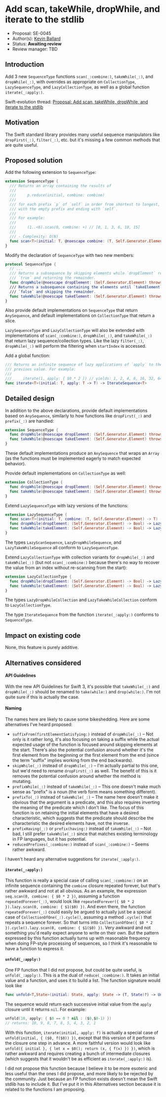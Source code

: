 # Add scan, takeWhile, dropWhile, and iterate to the stdlib

* Proposal: SE-0045
* Author(s): [Kevin Ballard](https://github.com/kballard)
* Status: **Awaiting review**
* Review manager: TBD

## Introduction

Add 3 new `SequenceType` functions `scan(_:combine:)`, `takeWhile(_:)`, and
`dropWhile(_:)`, with overrides as appropriate on `CollectionType`,
`LazySequenceType`, and `LazyCollectionType`, as well as a global function
`iterate(_:apply:)`.

Swift-evolution thread:
[Proposal: Add scan, takeWhile, dropWhile, and iterate to the stdlib](http://thread.gmane.org/gmane.comp.lang.swift.evolution/1515)

## Motivation

The Swift standard library provides many useful sequence manipulators like
`dropFirst(_:)`, `filter(_:)`, etc. but it's missing a few common methods that
are quite useful.

## Proposed solution

Add the following extension to `SequenceType`:

```swift
extension SequenceType {
  /// Returns an array containing the results of
  ///
  ///     p.reduce(initial, combine: combine)
  ///
  /// for each prefix `p` of `self` in order from shortest to longest, starting
  /// with the empty prefix and ending with `self`.
  ///
  /// For example:
  ///
  ///     (1..<6).scan(0, combine: +) // [0, 1, 3, 6, 10, 15]
  ///
  /// - Complexity: O(N)
  func scan<T>(initial: T, @noescape combine: (T, Self.Generator.Element) throws -> T) rethrows -> [T]
}
```

Modify the declaration of `SequenceType` with two new members:

```swift
protocol SequenceType {
  // ...
  /// Returns a subsequence by skipping elements while `dropElement` returns
  /// `true` and returning the remainder.
  func dropWhile(@noescape dropElement: (Self.Generator.Element) throws -> Bool) rethrows -> Self.SubSequence
  /// Returns a subsequence containing the elements until `takeElement` returns
  /// `false` and skipping the remainder.
  func takeWhile(@noescape takeElement: (Self.Generator.Element) throws -> Bool) rethrows -> Self.SubSequence
}
```

Also provide default implementations on `SequenceType` that return
`AnySequence`, and default implementations on `CollectionType` that return a
slice.

`LazySequenceType` and `LazyCollectionType` will also be extended with
implementations of `scan(_:combine:)`, `dropWhile(_:)`, and `takeWhile(_:)`
that return lazy sequence/collection types. Like the lazy `filter(_:)`,
`dropWhile(_:)` will perform the filtering when `startIndex` is accessed.

Add a global function:

```swift
/// Returns an infinite sequence of lazy applications of `apply` to the
/// previous value. For example:
///
///     iterate(1, apply: { $0 * 2 }) // yields: 1, 2, 4, 8, 16, 32, 64, ...
func iterate<T>(initial: T, apply: T -> T) -> IterateSequence<T>
```

## Detailed design

In addition to the above declarations, provide default implementations based on
`AnySequence`, similarly to how functions like `dropFirst(_:)` and `prefix(_:)`
are handled:

```swift
extension SequenceType {
  func dropWhile(@noescape dropElement: (Self.Generator.Element) throws -> Bool) rethrows -> AnySequence<Self.Generator.Element>
  func takeWhile(@noescape takeElement: (Self.Generator.Element) throws -> Bool) rethrows -> AnySequence<Self.Generator.Element>
}
```

These default implementations produce an `AnySequence` that wraps an `Array`
(as the functions must be implemented eagerly to match expected behavior).

Provide default implementations on `CollectionType` as well:

```swift
extension CollectionType {
  func dropWhile(@noescape dropElement: (Self.Generator.Element) throws -> Bool) rethrows -> Self.SubSequence
  func takeWhile(@noescape takeElement: (Self.Generator.Element) throws -> Bool) rethrows -> Self.SubSequence
}
```

Extend `LazySequenceType` with lazy versions of the functions:

```swift
extension LazySequenceType {
  func scan<T>(initial: T, combine: (T, Self.Generator.Element) -> T) -> LazyScanSequence<Self.Elements, T>
  func dropWhile(dropElement: (Self.Generator.Element) -> Bool) -> LazyDropWhileSequence<Self.Elements>
  func takeWhile(takeElement: (Self.Generator.Element) -> Bool) -> LazyTakeWhileSequence<Self.Elements>
}
```

The types `LazyScanSequence`, `LazyDropWhileSequence`, and
`LazyTakeWhileSequence` all conform to `LazySequenceType`.

Extend `LazyCollectionType` with collection variants for `dropWhile(_:)` and
`takeWhile(_:)` (but not `scan(_:combine:)` because there's no way to recover
the value from an index without re-scanning from the start):

```swift
extension LazyCollectionType {
  func dropWhile(dropElement: (Self.Generator.Element) -> Bool) -> LazyDropWhileCollection<Self.Elements>
  func takeWhile(takeElement: (Self.Generator.Element) -> Bool) -> LazyTakeWhileCollection<Self.Elements>
}
```

The types `LazyDropWhileCollection` and `LazyTakeWhileCollection` conform to
`LazyCollectionType`.

The type `IterateSequence` from the function `iterate(_:apply:)` conforms to
`SequenceType`.

## Impact on existing code

None, this feature is purely additive.

## Alternatives considered

#### API Guidelines

With the new API Guidelines for Swift 3, it's possible that `takeWhile(_:)` and
`dropWhile(_:)` should be renamed to `take(while:)` and `drop(while:)`. I'm not
quite sure if this is actually the case.

#### Naming

The names here are likely to cause some bikeshedding. Here are some alternatives
I've heard proposed:

* `suffixFrom(firstElementSatisfying:)` instead of `dropWhile(_:)` – Not only is
  it rather long, it's also focusing on taking a suffix while the actual
  expected usage of the function is focused around skipping elements at the
  start. There's also the potential confusion around whether it's the first
  element from the beginning or the first element from the end (since the term
  "suffix" implies working from the end backwards).
* `skipWhile(_:)` instead of `dropWhile(_:)` – I'm actually partial to this one,
  but we'd need to rename `dropFirst(_:)` as well. The benefit of this is it
  removes the potential confusion around whether the method is mutating.
* `prefixWhile(_:)` instead of `takeWhile(_:)` – This one doesn't make much
  sense as "prefix" is a noun (the verb form means something different).
* `prefixTo(_:)` instead of `takeWhile(_:)` – The name here doesn't make it
  obvious that the argument is a predicate, and this also requires inverting the
  meaning of the predicate which I don't like. The focus of this function is on
  retaining the initial elements that have a desired characteristic, which
  suggests that the predicate should describe the characteristic the desired
  elements have, not the inverse.
* `prefixHaving(_:)` or `prefix(having:)` instead of `takeWhile(_:)` – Not bad,
  I still prefer `takeWhile(_:)` since that matches existing terminology in FP
  languages, but it has potential.
* `reducedPrefixes(_:combine:)` instead of `scan(_:combine:)` – Seems rather
  awkward.

I haven't heard any alternative suggestions for `iterate(_:apply:)`.

#### `iterate(_:apply:)`

This function is really a special case of calling `scan(_:combine:)` on an
infinite sequence containing the `combine` closure repeated forever, but that's
rather awkward and not at all obvious. As an example, the expression
`seq.scan(0, combine: { $0 * 2 })`, assuming a function `repeatedForever(_:)`,
would look like `repeatedForever({ $0 * 2 }).lazy.scan(0, combine: { $1($0) })`.
And even there, the function `repeatedForever(_:)` could easily be argued to
actually just be a special case of `CollectionOfOne(_:).cycle()`, assuming a
method `.cycle()` that repeats a sequence forever. So that turns into
`CollectionOfOne({ $0 * 2 }).cycle().lazy.scan(0, combine: { $1($0) })`. Very
awkward and not something you'd really expect anyone to write on their own. But
the pattern expressed by this function actually turns up with reasonable
frequency when doing FP-style processing of sequences, so I think it's
reasonable to have a function to express it.

#### `unfold(_:apply:)`

One FP function that I did not propose, but could be quite useful, is
`unfold(_:apply:)`. This is a the dual of `reduce(_:combine:)`. It takes an
initial value and a function, and uses it to build a list. The function
signature would look like

```swift
func unfold<T,State>(initial: State, apply: State -> (T, State)?) -> UnfoldSequence<T>
```

The sequence would return each successive initial value from the `apply` closure
until it returns `nil`. For example:

```swift
unfold(10, apply: { $0 == 0 ? nil : ($0,$0-1) })
// returns: 10, 9, 8, 7, 6, 5, 4, 3, 2, 1
```

With this function, `iterate(initial, apply: f)` is actually a special case of
`unfold(initial, { ($0, f($0)) })`, except that this version of it performs the
closure one step in advance. A more faithful version would look like
`unfold({ initial }, { let x = $0(); return (x, { f(x) }) })`, which is rather
awkward and requires creating a bunch of intermediate closures (which suggests
that it wouldn't be as efficient as `iterate(_:apply:)` is).

I did not propose this function because I believe it to be more esoteric and
less useful than the ones I did propose, and more likely to be rejected by the
community. Just because an FP function exists doesn't mean the Swift stdlib has
to include it. But I've put it in this Alternatives section because it is
related to the functions I am proposing.
